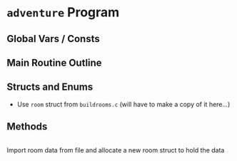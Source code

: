 # `adventure` Program

## Global Vars / Consts

## Main Routine Outline

## Structs and Enums
+ Use `room` struct from `buildrooms.c` (will have to make a copy of it here...)

## Methods

```struct room* room_import(char*)
```
Import room data from file and allocate a new room struct to hold the data

